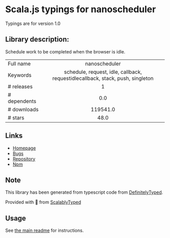 
# Scala.js typings for nanoscheduler

Typings are for version 1.0

## Library description:
Schedule work to be completed when the browser is idle.

|                    |                 |
| ------------------ | :-------------: |
| Full name          | nanoscheduler |
| Keywords           | schedule, request, idle, callback, requestidlecallback, stack, push, singleton |
| # releases         | 1 |
| # dependents       | 0.0 |
| # downloads        | 119541.0 |
| # stars            | 48.0 |

## Links
- [Homepage](https://github.com/choojs/nanoscheduler#readme)
- [Bugs](https://github.com/choojs/nanoscheduler/issues)
- [Repository](https://github.com/choojs/nanoscheduler)
- [Npm](https://www.npmjs.com/package/nanoscheduler)
    


## Note
This library has been generated from typescript code from [DefinitelyTyped](https://definitelytyped.org).

Provided with :purple_heart: from [ScalablyTyped](https://github.com/oyvindberg/ScalablyTyped)

## Usage
See [the main readme](../../readme.md) for instructions.



